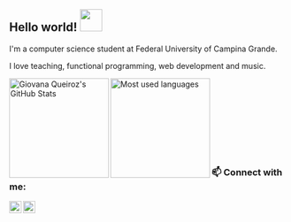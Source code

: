 ## Hello world! <img src="https://github.com/seanprashad/slackmoji/raw/master/emoji/blob/blob-wave-reverse-gif.gif" width="40">

I'm a computer science student at Federal University of Campina Grande.

I love teaching, functional programming, web development and music.

<img title="Giovana Queiroz's GitHub Stats" height="180em" align="left" src="https://github-readme-stats.vercel.app/api?username=giovanabritooliveira&show_icons=true" />

<img title="Most used languages" height="180em" align="left" src="https://github-readme-stats.vercel.app/api/top-langs/?username=giovanabritooliveira&layout=compact&langs_count=7"/>

<br><br><br><br><br><br><br><br>

### 📫 Connect with me:

[<img align="left" alt="codeSTACKr | LinkedIn" width="22px" src="https://cdn.jsdelivr.net/npm/simple-icons@v3/icons/linkedin.svg" />][linkedin]
[<img align="left" alt="codeSTACKr | Gmail" width="22px" src="https://cdn.jsdelivr.net/npm/simple-icons@3.13.0/icons/gmail.svg" />][gmail]

[linkedin]: https://www.linkedin.com/in/giovana-queiroz-9a5b08116/
[gmail]: mailto:brittogiovana@gmail.com
